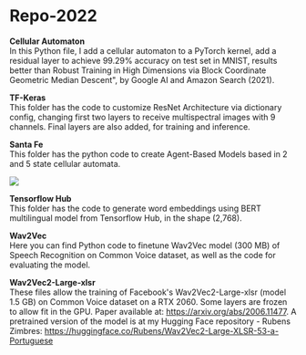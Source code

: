 # Repo-2022  
  
<b>Cellular Automaton</b>  
In this Python file, I add a cellular automaton to a PyTorch kernel, add a residual layer to achieve 99.29% accuracy on test set in MNIST, results better than Robust Training in High Dimensions via Block Coordinate Geometric Median Descent", by Google AI and Amazon Search (2021).
  
<b>TF-Keras</b>  
This folder has the code to customize ResNet Architecture via dictionary config, changing first two layers to receive multispectral images with 9 channels. Final layers are also added, for training and inference.  
  
<b>Santa Fe</b>  
This folder has the python code to create Agent-Based Models based in 2 and 5 state cellular automata.  

<img src=https://github.com/RubensZimbres/Repo-2022/blob/main/png/MBA_github_noise_movie.gif>

<b>Tensorflow Hub</b>  
This folder has the code to generate word embeddings using BERT multilingual model from Tensorflow Hub, in the shape (2,768).  
  
<b>Wav2Vec</b>  
Here you can find Python code to finetune Wav2Vec model (300 MB) of Speech Recognition on Common Voice dataset, as well as the code for evaluating the model. 
  
<b>Wav2Vec2-Large-xlsr</b>  
These files allow the training of Facebook's Wav2Vec2-Large-xlsr (model 1.5 GB) on Common Voice dataset on a RTX 2060. Some layers are frozen to allow fit in the GPU. Paper available at: <a href="url">https://arxiv.org/abs/2006.11477</a>. A pretrained version of the model is at my Hugging Face repository - Rubens Zimbres: 
<a href="url">https://huggingface.co/Rubens/Wav2Vec2-Large-XLSR-53-a-Portuguese</a>  
